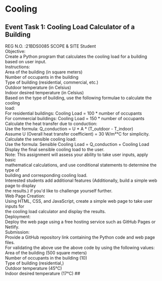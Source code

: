 # **Cooling**
## Event Task 1: Cooling Load Calculator of a Building
REG N.O. :21BDS0085
SCOPE & SITE Student <br>
Objective:<br>
Create a Python program that calculates the cooling load for a building based on user input.<br>
Instructions:<br>
Area of the building (in square meters)<br>
Number of occupants in the building<br>
Type of building (residential, commercial, etc.)<br>
Outdoor temperature (in Celsius)<br>
Indoor desired temperature (in Celsius)<br>
Based on the type of building, use the following formulae to calculate the cooling <br>
load:<br>
For residential buildings: Cooling Load = 100 * number of occupants<br>
For commercial buildings: Cooling Load = 150 * number of occupants<br>
Calculate the heat transfer due to conduction:<br>
Use the formula: Q_conduction = U * A * (T_outdoor - T_indoor)<br>
Assume U (Overall heat transfer coefficient) = 30 W/m²°C for simplicity.<br>
Calculate the sensible cooling load:<br>
Use the formula: Sensible Cooling Load = Q_conduction + Cooling Load <br>
Display the final sensible cooling load to the user.<br>
Note: This assignment will assess your ability to take user inputs, apply basic <br>
mathematical calculations, and use conditional statements to determine the type of <br>
building and corresponding cooling load.<br>
Interested students add additional features (Additionally, build a simple web page to display <br>
the results.) if you'd like to challenge yourself further.<br>
Web Page Creation:<br>
Using HTML, CSS, and JavaScript, create a simple web page to take user inputs for<br> 
the cooling load calculator and display the results.<br>
Deployment:<br>
Deploy the web page using a free hosting service such as GitHub Pages or Netlify.<br>
Submission:<br>
Provide a GitHub repository link containing the Python code and web page files.<br>
For validating the above use the above code by using the following values: <br>
Area of the building (500 square meters)<br>
Number of occupants in the building (10)<br>
Type of building (residential,)<br>
Outdoor temperature (45°C)<br>
Indoor desired temperature (17°C) ##
